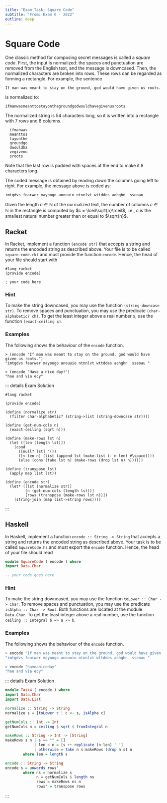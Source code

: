 ```yaml
---
title: "Exam Task: Square Code"
subtitle: "From: Exam 6 - 2022"
outline: deep
---
```


# Square Code

One classic method for composing secret messages is called a *square code*.  First, the input is
normalized: the spaces and punctuation are removed from the English text, and the message is
downcased.  Then, the normalized characters are broken into rows.  These rows can be regarded as
forming a rectangle. For example, the sentence
```
If man was meant to stay on the ground, god would have given us roots.
```
is normalized to:
```
ifmanwasmeanttostayonthegroundgodwouldhavegivenusroots
```
The normalized string is 54 characters long, so it is written into a rectangle with 7 rows and 8 columns.
```
  ifmanwas
  meanttos
  tayonthe
  groundgo
  dwouldha
  vegivenu
  sroots
```
Note that the last row is padded with spaces at the end to make it 8 characters long.

The coded message is obtained by reading down the columns going left to right.
For example, the message above is coded as:
```
imtgdvs fearwer mayoogo anouuio ntnnlvt wttddes aohghn  sseoau
```

Given the length $n\in\mathbb{N}$ of the normalized text, the number of columns $c\in\mathbb{N}$ in the rectangle
is computed by $c = \lceil\sqrt{n}\rceil$, i.e.,
$c$ is the smallest natural number greater than or equal to $\sqrt{n}$.

## Racket

In Racket, implement a function `(encode str)` that accepts a string
and returns the encoded string as described above.
Your file is to be called `square-code.rkt` and must provide the function `encode`.
Hence, the head of your file should start with
```racket
#lang racket
(provide encode)

; your code here
```

### Hint
To make the string downcased, you may use the function `(string-downcase str)`.
To remove spaces and punctuation, you may use the predicate `(char-alphabetic? ch)`.
To get the least integer above a real number $x$, use the function `(exact-ceiling x)`.

### Examples
The following shows the behaviour of the `encode` function.

```racket
> (encode "If man was meant to stay on the ground, god would have given us roots.")
"imtgdvs fearwer mayoogo anouuio ntnnlvt wttddes aohghn  sseoau "
```

```racket
> (encode "Have a nice day!")
"hae and via ecy"
```

::: details Exam Solution
```racket
#lang racket

(provide encode)

(define (normalize str)
  (filter char-alphabetic? (string->list (string-downcase str))))

(define (get-num-cols n)
  (exact-ceiling (sqrt n)))

(define (make-rows lst n)
  (let ([len (length lst)])
    (cond
      ([null? lst] '())
      ([< len n] (list (append lst (make-list (- n len) #\space))))
      (else (cons (take lst n) (make-rows (drop lst n) n))))))

(define (transpose lst)
  (apply map list lst))

(define (encode str)
  (let* ([lst (normalize str)]
         [n (get-num-cols (length lst))]
         [rows (transpose (make-rows lst n))])
    (string-join (map list->string rows))))
```
:::

## Haskell

In Haskell, implement a function `encode :: String -> String` that accepts a string
and returns the encoded string as described above.
Your task is to be called `SquareCode.hs` and must export the `encode` function.
Hence, the head of your file should read

```haskell
module SquareCode ( encode ) where
import Data.Char

-- your code goes here
```

### Hint
To make the string downcased, you may use the function `toLower :: Char -> Char`.
To remove spaces and punctuation, you may use the predicate `isAlpha :: Char -> Bool`.
Both functions are located at the module `Data.Char`.
To get the least integer above a real number, use the function `ceiling :: Integral b => a -> b`.

### Examples
The following shows the behaviour of the `encode` function.

```haskell
> encode "If man was meant to stay on the ground, god would have given us roots."
"imtgdvs fearwer mayoogo anouuio ntnnlvt wttddes aohghn  sseoau "
```

```haskell
> encode "haveaniceday"
"hae and via ecy"
```

::: details Exam Solution
```haskell
module Task4 ( encode ) where
import Data.Char
import Data.List

normalize :: String -> String
normalize s = [toLower c | c <- s, isAlpha c]

getNumCols :: Int -> Int
getNumCols n = ceiling $ sqrt $ fromIntegral n

makeRows :: String -> Int -> [String]
makeRows s n | s == "" = []
             | len < n = [s ++ replicate (n-len) ' ']
             | otherwise = take n s:makeRows (drop n s) n
        where len = length s

encode :: String -> String
encode s = unwords rows'
        where ns = normalize s
              n = getNumCols $ length ns
              rows = makeRows ns n
              rows' = transpose rows
```
:::
